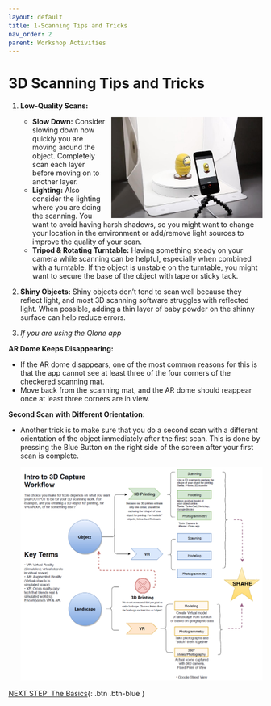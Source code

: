 ```yaml
---
layout: default
title: 1-Scanning Tips and Tricks
nav_order: 2
parent: Workshop Activities
---
```


# 3D Scanning Tips and Tricks
     
1.  **Low-Quality Scans:**
    
    <img src="images/intro/1-b.png" alt="scanning an object" style="float:right;width:300px;margin-left:10px;">
    
    -   **Slow Down:** Consider slowing down how quickly you are moving around the object. Completely scan each layer before moving on to another layer.
    -   **Lighting:** Also consider the lighting where you are doing the scanning. You want to avoid having harsh shadows, so you might want to change your location in the environment or add/remove light sources to improve the quality of your scan. 
    -   **Tripod & Rotating Turntable:** Having something steady on your camera while scanning can be helpful, especially when combined with a turntable. If the object is unstable on the turntable, you might want to secure the base of the object with tape or sticky tack.

2. **Shiny Objects:** Shiny objects don’t tend to scan well because they reflect light, and most 3D scanning software struggles with reflected light. When possible, adding a thin layer of baby powder on the shinny surface can help reduce errors.
    
3. _If you are using the Qlone app_

**AR Dome Keeps Disappearing:**  
- If the AR dome disappears, one of the most common reasons for this is that the app cannot see at least three of the four corners of the checkered scanning mat.
- Move back from the scanning mat, and the AR dome should reappear once at least three corners are in view.
    
**Second Scan with Different Orientation:** 
- Another trick is to make sure that you do a second scan with a different orientation of the object immediately after the first scan. This is done by pressing the Blue Button on the right side of the screen after your first scan is complete.
   
    <img src="images/intro/2-e.png" alt="workflow" style="width:720px;">

[NEXT STEP: The Basics](act-2.html){: .btn .btn-blue }

